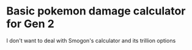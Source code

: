 # Basic pokemon damage calculator for Gen 2
I don't want to deal with Smogon's calculator and its trillion options

